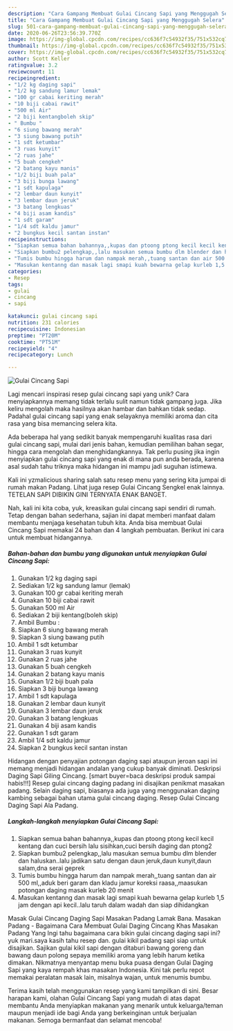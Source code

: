 ```yaml
---
description: "Cara Gampang Membuat Gulai Cincang Sapi yang Menggugah Selera"
title: "Cara Gampang Membuat Gulai Cincang Sapi yang Menggugah Selera"
slug: 501-cara-gampang-membuat-gulai-cincang-sapi-yang-menggugah-selera
date: 2020-06-26T23:56:39.770Z
image: https://img-global.cpcdn.com/recipes/cc636f7c54932f35/751x532cq70/gulai-cincang-sapi-foto-resep-utama.jpg
thumbnail: https://img-global.cpcdn.com/recipes/cc636f7c54932f35/751x532cq70/gulai-cincang-sapi-foto-resep-utama.jpg
cover: https://img-global.cpcdn.com/recipes/cc636f7c54932f35/751x532cq70/gulai-cincang-sapi-foto-resep-utama.jpg
author: Scott Keller
ratingvalue: 3.2
reviewcount: 11
recipeingredient:
- "1/2 kg daging sapi"
- "1/2 kg sandung lamur lemak"
- "100 gr cabai keriting merah"
- "10 biji cabai rawit"
- "500 ml Air"
- "2 biji kentangboleh skip"
- " Bumbu "
- "6 siung bawang merah"
- "3 siung bawang putih"
- "1 sdt ketumbar"
- "3 ruas kunyit"
- "2 ruas jahe"
- "5 buah cengkeh"
- "2 batang kayu manis"
- "1/2 biji buah pala"
- "3 biji bunga lawang"
- "1 sdt kapulaga"
- "2 lembar daun kunyit"
- "3 lembar daun jeruk"
- "3 batang lengkuas"
- "4 biji asam kandis"
- "1 sdt garam"
- "1/4 sdt kaldu jamur"
- "2 bungkus kecil santan instan"
recipeinstructions:
- "Siapkan semua bahan bahannya,,kupas dan ptoong ptong kecil kecil kentang dan cuci bersih lalu sisihkan,cuci bersih daging dan ptong2"
- "Siapkan bumbu2 pelengkap,,lalu masukan semua bumbu dlm blender dan haluskan..lalu jadikan satu dengan daun jeruk,daun kunyit,daun salam,dna serai geprek"
- "Tumis bumbu hingga harum dan nampak merah,,tuang santan dan air 500 ml,,aduk beri garam dan kladu jamur koreksi raasa,,maasukan potongan daging masak kurleb 20 menit"
- "Masukan kentanng dan masak lagi smapi kuah bewarna gelap kurleb 1,5 jam dengan api kecil..lalu taruh dalam wadah dan siap dihidangkan"
categories:
- Resep
tags:
- gulai
- cincang
- sapi

katakunci: gulai cincang sapi 
nutrition: 231 calories
recipecuisine: Indonesian
preptime: "PT20M"
cooktime: "PT51M"
recipeyield: "4"
recipecategory: Lunch

---
```



![Gulai Cincang Sapi](https://img-global.cpcdn.com/recipes/cc636f7c54932f35/751x532cq70/gulai-cincang-sapi-foto-resep-utama.jpg)

Lagi mencari inspirasi resep gulai cincang sapi yang unik? Cara menyiapkannya memang tidak terlalu sulit namun tidak gampang juga. Jika keliru mengolah maka hasilnya akan hambar dan bahkan tidak sedap. Padahal gulai cincang sapi yang enak selayaknya memiliki aroma dan cita rasa yang bisa memancing selera kita.

Ada beberapa hal yang sedikit banyak mempengaruhi kualitas rasa dari gulai cincang sapi, mulai dari jenis bahan, kemudian pemilihan bahan segar, hingga cara mengolah dan menghidangkannya. Tak perlu pusing jika ingin menyiapkan gulai cincang sapi yang enak di mana pun anda berada, karena asal sudah tahu triknya maka hidangan ini mampu jadi suguhan istimewa.

Kali ini yzmalicious sharing salah satu resep menu yang sering kita jumpai di rumah makan Padang. Lihat juga resep Gulai Cincang Sengkel enak lainnya. TETELAN SAPI DIBIKIN GINI TERNYATA ENAK BANGET.


Nah, kali ini kita coba, yuk, kreasikan gulai cincang sapi sendiri di rumah. Tetap dengan bahan sederhana, sajian ini dapat memberi manfaat dalam membantu menjaga kesehatan tubuh kita. Anda bisa membuat Gulai Cincang Sapi memakai 24 bahan dan 4 langkah pembuatan. Berikut ini cara untuk membuat hidangannya.

<!--inarticleads1-->

##### Bahan-bahan dan bumbu yang digunakan untuk menyiapkan Gulai Cincang Sapi:

1. Gunakan 1/2 kg daging sapi
1. Sediakan 1/2 kg sandung lamur (lemak)
1. Gunakan 100 gr cabai keriting merah
1. Gunakan 10 biji cabai rawit
1. Gunakan 500 ml Air
1. Sediakan 2 biji kentang(boleh skip)
1. Ambil  Bumbu :
1. Siapkan 6 siung bawang merah
1. Siapkan 3 siung bawang putih
1. Ambil 1 sdt ketumbar
1. Gunakan 3 ruas kunyit
1. Gunakan 2 ruas jahe
1. Gunakan 5 buah cengkeh
1. Gunakan 2 batang kayu manis
1. Gunakan 1/2 biji buah pala
1. Siapkan 3 biji bunga lawang
1. Ambil 1 sdt kapulaga
1. Gunakan 2 lembar daun kunyit
1. Gunakan 3 lembar daun jeruk
1. Gunakan 3 batang lengkuas
1. Gunakan 4 biji asam kandis
1. Gunakan 1 sdt garam
1. Ambil 1/4 sdt kaldu jamur
1. Siapkan 2 bungkus kecil santan instan


Hidangan dengan penyajian potongan daging sapi ataupun jeroan sapi ini memang menjadi hidangan andalan yang cukup banyak diminati. Deskripsi Daging Sapi Giling Cincang. [smart buyer=baca deskripsi produk sampai habis!!!] Resep gulai cincang daging padang ini disajikan penikmat masakan padang. Selain daging sapi, biasanya ada juga yang menggunakan daging kambing sebagai bahan utama gulai cincang daging. Resep Gulai Cincang Daging Sapi Ala Padang. 

<!--inarticleads2-->

##### Langkah-langkah menyiapkan Gulai Cincang Sapi:

1. Siapkan semua bahan bahannya,,kupas dan ptoong ptong kecil kecil kentang dan cuci bersih lalu sisihkan,cuci bersih daging dan ptong2
1. Siapkan bumbu2 pelengkap,,lalu masukan semua bumbu dlm blender dan haluskan..lalu jadikan satu dengan daun jeruk,daun kunyit,daun salam,dna serai geprek
1. Tumis bumbu hingga harum dan nampak merah,,tuang santan dan air 500 ml,,aduk beri garam dan kladu jamur koreksi raasa,,maasukan potongan daging masak kurleb 20 menit
1. Masukan kentanng dan masak lagi smapi kuah bewarna gelap kurleb 1,5 jam dengan api kecil..lalu taruh dalam wadah dan siap dihidangkan


Masak Gulai Cincang Daging Sapi Masakan Padang Lamak Bana. Masakan Padang - Bagaimana Cara Membuat Gulai Daging Cincang Khas Masakan Padang Yang Ingi tahu bagaimana cara bikin gulai cincang daging sapi ini? yuk mari.saya kasih tahu resep dan. gulai kikil padang sapi siap untuk disajikan. Sajikan gulai kikil sapi dengan ditaburi bawang goreng dan bawang daun polong sepaya memiliki aroma yang lebih harum ketika dimakan. Nikmatnya menyantap menu buka puasa dengan Gulai Daging Sapi yang kaya rempah khas masakan Indonesia. Kini tak perlu repot memakai peralatan masak lain, misalnya wajan, untuk menumis bumbu. 

Terima kasih telah menggunakan resep yang kami tampilkan di sini. Besar harapan kami, olahan Gulai Cincang Sapi yang mudah di atas dapat membantu Anda menyiapkan makanan yang menarik untuk keluarga/teman maupun menjadi ide bagi Anda yang berkeinginan untuk berjualan makanan. Semoga bermanfaat dan selamat mencoba!
